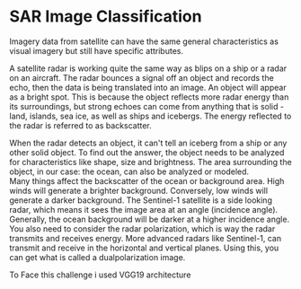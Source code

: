 # SAR Image Classification

Imagery data from satellite can have the same general characteristics as visual imagery but still have specific attributes. 

A satellite radar is working quite the same way as blips on a ship or a radar on an aircraft.
The radar bounces a signal off an object and records the echo, then the data is being translated into an image. 
An object will appear as a bright spot.
This is because the object reflects more radar energy than its surroundings, but strong echoes can come from anything that is solid - land, islands, sea ice, as well as ships and icebergs. The energy reflected to the radar is referred to as backscatter. 
 
 
 
When the radar detects an object, it can't tell an iceberg from a ship or any other solid object.
To find out the answer, the object needs to be analyzed for characteristics like shape, size and brightness.
The area surrounding the object, in our case: the ocean, can also be analyzed or modeled.  
Many things affect the backscatter of the ocean or background area.
High winds will generate a brighter background. Conversely, low winds will generate a darker background. 
The Sentinel-1 satellite is a side looking radar, which means it sees the image area at an angle (incidence angle). 
Generally, the ocean background will be darker at a higher incidence angle.
You also need to consider the radar polarization, which is way the radar transmits and receives energy.
More advanced radars like Sentinel-1, can transmit and receive in the horizontal and vertical planes.
Using this, you can get what is called a dualpolarization image. 

To Face this challenge i used VGG19 architecture
